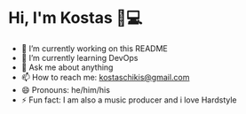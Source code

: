 # Hi, I'm Kostas 👋💻

- 🔭 I’m currently working on this README
- 🌱 I’m currently learning DevOps
- 💬 Ask me about anything
- 📫 How to reach me: kostaschikis@gmail.com
- 😄 Pronouns: he/him/his
- ⚡ Fun fact: I am also a music producer and i love Hardstyle
